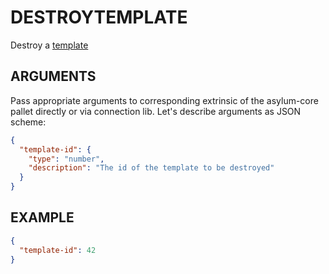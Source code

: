 # DESTROYTEMPLATE

Destroy a [template](../entities/template.md)

## ARGUMENTS

Pass appropriate arguments to corresponding extrinsic of the asylum-core pallet directly or via connection lib. Let's describe arguments as JSON scheme:

```json
{
  "template-id": {
    "type": "number",
    "description": "The id of the template to be destroyed"
  }
}
```

## EXAMPLE

```json
{
  "template-id": 42
}
```